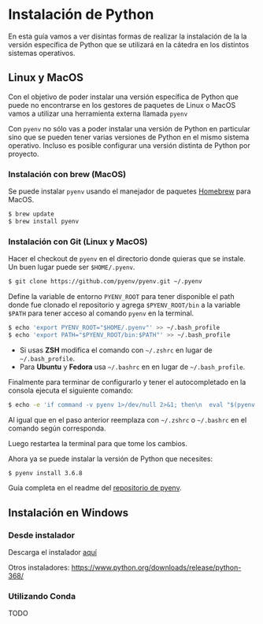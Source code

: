 Instalación de Python
=====================

En esta guía vamos a ver disintas formas de realizar la instalación de la
la versión específica de Python que se utilizará en la cátedra en los distintos
sistemas operativos.

## Linux y MacOS

Con el objetivo de poder instalar una versión específica de Python que puede
no encontrarse en los gestores de paquetes de Linux o MacOS vamos a utilizar
una herramienta externa llamada `pyenv`

Con `pyenv` no sólo vas a poder instalar una versión de Python en particular
sino que se pueden tener varias versiones de Python en el mismo sistema
operativo. Incluso es posible configurar una versión distinta de Python por
proyecto.

### Instalación con brew (MacOS)

Se puede instalar `pyenv` usando el manejador de paquetes
[Homebrew](https://brew.sh/) para MacOS.

```bash
$ brew update
$ brew install pyenv
```

### Instalación con Git (Linux y MacOS)

Hacer el checkout de `pyenv` en el directorio donde quieras que se instale.
Un buen lugar puede ser `$HOME/.pyenv`.

```bash
$ git clone https://github.com/pyenv/pyenv.git ~/.pyenv
```

Define la variable de entorno `PYENV_ROOT` para tener disponible el path donde
fue clonado el repositorio y agrega `$PYENV_ROOT/bin` a la variable `$PATH` para
tener acceso al comando `pyenv` en la terminal.

```bash
$ echo 'export PYENV_ROOT="$HOME/.pyenv"' >> ~/.bash_profile
$ echo 'export PATH="$PYENV_ROOT/bin:$PATH"' >> ~/.bash_profile
```

- Si usas **ZSH** modifica el comando con `~/.zshrc` en lugar de
`~/.bash_profile`.
- Para **Ubuntu** y **Fedora** usa `~/.bashrc` en en lugar de `~/.bash_profile`.

Finalmente para terminar de configurarlo y tener el autocompletado en la consola
ejecuta el siguiente comando:

```bash
$ echo -e 'if command -v pyenv 1>/dev/null 2>&1; then\n  eval "$(pyenv init -)"\nfi' >> ~/.bash_profile
```

Al igual que en el paso anterior reemplaza con `~/.zshrc` o `~/.bashrc` en el
comando según corresponda.

Luego restartea la terminal para que tome los cambios.

Ahora ya se puede instalar la versión de Python que necesites:

```bash
$ pyenv install 3.6.8
```

Guía completa en el readme del
[repositorio de pyenv](https://github.com/pyenv/pyenv).

## Instalación en Windows

### Desde instalador

Descarga el instalador [aquí](https://www.python.org/ftp/python/3.6.8/python-3.6.8-amd64-webinstall.exe)

Otros instaladores: https://www.python.org/downloads/release/python-368/

### Utilizando Conda

TODO
